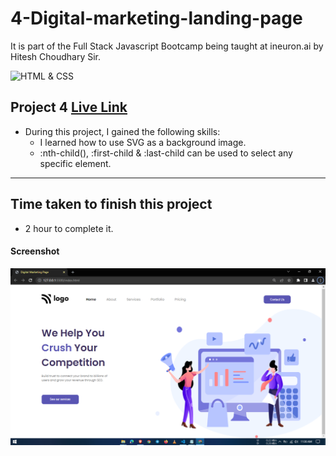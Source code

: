 # 4-Digital-marketing-landing-page
It is part of the Full Stack Javascript Bootcamp being taught at ineuron.ai by Hitesh Choudhary Sir.

![HTML & CSS](https://img.shields.io/badge/Project1-HTML%26CSS-brightgreen)


## Project 4 [Live Link]()

-   During this project, I gained the following skills:
    -  I learned how to use SVG as a background image.
    -  :nth-child(), :first-child & :last-child can be used to select any specific element.

---

## Time taken to finish this project

-   2 hour to complete it.


#### Screenshot

![Webpage](./screenshot/1.PNG)